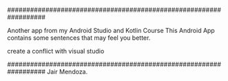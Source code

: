 ##################################################################

Another app from my Android Studio and Kotlin Course This Android App contains some sentences that may feel you better. 

create a conflict with visual studio

################################################################## Jair Mendoza.

